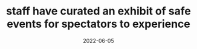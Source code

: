 ---
title: "staff have curated an exhibit of safe events for spectators to experience"
date: 2022-06-05
related:
  - "unlike simulations, these are real worlds and they can be quite dangerous"
tags:
  - Fragment
---